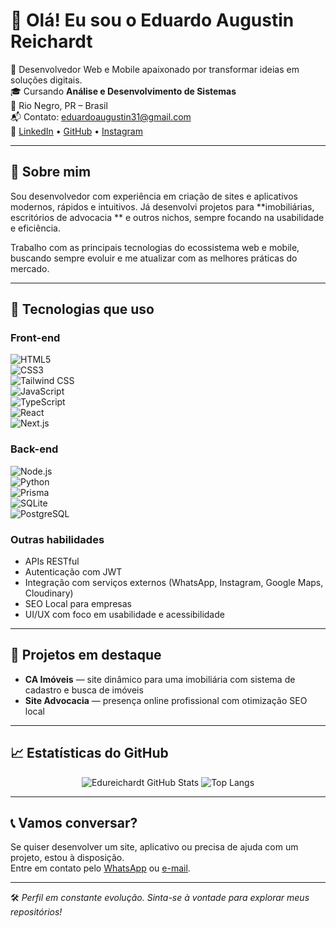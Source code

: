 # 👋 Olá! Eu sou o Eduardo Augustin Reichardt

🎯 Desenvolvedor Web e Mobile apaixonado por transformar ideias em soluções digitais.  
🎓 Cursando **Análise e Desenvolvimento de Sistemas**  
📍 Rio Negro, PR – Brasil  
📬 Contato: [eduardoaugustin31@gmail.com](mailto:eduardoaugustin31@gmail.com)  
🔗 [LinkedIn](https://www.linkedin.com/in/eduardo-reichardt-6377b11a2/) • [GitHub](https://github.com/Edureichardt) • [Instagram](https://www.instagram.com/edu_reichardt/)

---

## 🧠 Sobre mim

Sou desenvolvedor com experiência em criação de sites e aplicativos modernos, rápidos e intuitivos. Já desenvolvi projetos para **imobiliárias, escritórios de advocacia ** e outros nichos, sempre focando na usabilidade e eficiência.

Trabalho com as principais tecnologias do ecossistema web e mobile, buscando sempre evoluir e me atualizar com as melhores práticas do mercado.

---

## 🚀 Tecnologias que uso

### Front-end  
![HTML5](https://img.shields.io/badge/HTML5-E34F26?style=for-the-badge&logo=html5&logoColor=white)  
![CSS3](https://img.shields.io/badge/CSS3-1572B6?style=for-the-badge&logo=css3&logoColor=white)  
![Tailwind CSS](https://img.shields.io/badge/Tailwind-06B6D4?style=for-the-badge&logo=tailwindcss&logoColor=white)  
![JavaScript](https://img.shields.io/badge/JavaScript-F7DF1E?style=for-the-badge&logo=javascript&logoColor=black)  
![TypeScript](https://img.shields.io/badge/TypeScript-3178C6?style=for-the-badge&logo=typescript&logoColor=white)  
![React](https://img.shields.io/badge/React-20232a?style=for-the-badge&logo=react&logoColor=61DAFB)  
![Next.js](https://img.shields.io/badge/Next.js-000000?style=for-the-badge&logo=nextdotjs&logoColor=white)

### Back-end  
![Node.js](https://img.shields.io/badge/Node.js-339933?style=for-the-badge&logo=nodedotjs&logoColor=white)  
![Python](https://img.shields.io/badge/Python-3776AB?style=for-the-badge&logo=python&logoColor=white)  
![Prisma](https://img.shields.io/badge/Prisma-2D3748?style=for-the-badge&logo=prisma&logoColor=white)  
![SQLite](https://img.shields.io/badge/SQLite-07405E?style=for-the-badge&logo=sqlite&logoColor=white)  
![PostgreSQL](https://img.shields.io/badge/PostgreSQL-336791?style=for-the-badge&logo=postgresql&logoColor=white)

### Outras habilidades  
- APIs RESTful  
- Autenticação com JWT  
- Integração com serviços externos (WhatsApp, Instagram, Google Maps, Cloudinary)  
- SEO Local para empresas  
- UI/UX com foco em usabilidade e acessibilidade  

---

## 📌 Projetos em destaque

- **CA Imóveis** — site dinâmico para uma imobiliária com sistema de cadastro e busca de imóveis  
- **Site Advocacia** — presença online profissional com otimização SEO local  


---

## 📈 Estatísticas do GitHub

<div align="center">

![Edureichardt GitHub Stats](https://github-readme-stats.vercel.app/api?username=Edureichardt&show_icons=true&theme=dracula&hide_border=true&custom_title=Estatísticas%20do%20GitHub)
![Top Langs](https://github-readme-stats.vercel.app/api/top-langs/?username=Edureichardt&layout=compact&theme=dracula&hide_border=true)

</div>

---

## 📞 Vamos conversar?

Se quiser desenvolver um site, aplicativo ou precisa de ajuda com um projeto, estou à disposição.  
Entre em contato pelo [WhatsApp](https://wa.me/5547992888473) ou [e-mail](mailto:eduardoaugustin31@gmail.com).

---

🛠 *Perfil em constante evolução. Sinta-se à vontade para explorar meus repositórios!*

